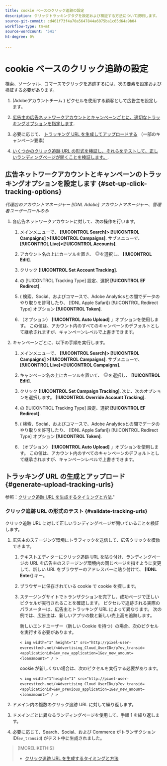 ```yaml
---
title: cookie ベースのクリック追跡の設定
description: クリックトラッキングタグを設定および検証する方法について説明します。
source-git-commit: cd461f73f4a70a5647844a6075ba1c65d64a9b04
workflow-type: tm+mt
source-wordcount: '541'
ht-degree: 0%

---
```


# cookie ベースのクリック追跡の設定

検索、ソーシャル、コマースでクリックを追跡するには、次の要素を設定および検証する必要があります。

1. (Adobeアカウントチーム ) ピクセルを使用する顧客として広告主を設定します。

1. [広告主の広告ネットワークアカウントとキャンペーンごとに、適切なトラッキングオプションを指定します](#set-up-click-tracking-options).

1. 必要に応じて、 [トラッキング URL を生成してアップロードする](#generate-upload-tracking-urls) （一部のキャンペーン要素）

1. [いくつかのクリック追跡 URL の形式を検証し、それらをテストして、正しいランディングページが開くことを検証します。](#validate-tracking-urls).

## 広告ネットワークアカウントとキャンペーンのトラッキングオプションを設定します {#set-up-click-tracking-options}

*代理店のアカウントマネージャー [!DNL Adobe] アカウントマネージャー、管理者ユーザーロールのみ*

1. 各広告ネットワークアカウントに対して、次の操作を行います。

   1. メインメニューで、 **[!UICONTROL Search]> [!UICONTROL Campaigns] >[!UICONTROL Campaigns]**. サブメニューで、 **[!UICONTROL Live]>[!UICONTROL Accounts]**.

   1. アカウント名の上にカーソルを置き、 ![メニューアイコン](/help/search-social-commerce/assets/arrow-dropdown-menu.png "メニューアイコン")を選択し、 **[!UICONTROL Edit]**.

   1. クリック **[!UICONTROL Set Account Tracking]**.

   1. の [!UICONTROL Tracking Type] 設定、選択 **[!UICONTROL EF Redirect]**.

   1. ( 検索、Social、およびコマースで、Adobe Analyticsとの間でデータのやり取りを許可したり、 [!DNL Apple Safari]) [!UICONTROL Redirect Type] オプション **[!UICONTROL Token]**.

   1. （オプション） **[!UICONTROL Auto Upload]** 」オプションを使用します。 この値は、アカウント内のすべてのキャンペーンのデフォルトとして継承されますが、キャンペーンレベルで上書きできます。

1. キャンペーンごとに、以下の手順を実行します。

   1. メインメニューで、 **[!UICONTROL Search]> [!UICONTROL Campaigns] >[!UICONTROL Campaigns]**. サブメニューで、 **[!UICONTROL Live]>[!UICONTROL Campaigns]**.

   1. キャンペーン名の上にカーソルを置いて、 ![メニューアイコン](/help/search-social-commerce/assets/arrow-dropdown-menu.png "メニューアイコン")を選択し、 **[!UICONTROL Edit]**.

   1. クリック **[!UICONTROL Set Campaign Tracking]**. 次に、次のオプションを選択します。 **[!UICONTROL Override Account Tracking]**.

   1. の [!UICONTROL Tracking Type] 設定、選択 **[!UICONTROL EF Redirect]**.

   1. ( 検索、Social、およびコマースで、Adobe Analyticsとの間でデータのやり取りを許可したり、 [!DNL Apple Safari]) [!UICONTROL Redirect Type] オプション **[!UICONTROL Token]**.

   1. （オプション） **[!UICONTROL Auto Upload]** 」オプションを使用します。 この値は、アカウント内のすべてのキャンペーンのデフォルトとして継承されますが、キャンペーンレベルで上書きできます。

## トラッキング URL の生成とアップロード {#generate-upload-tracking-urls}

参照：[クリック追跡 URL を生成するタイミングと方法](/help/search-social-commerce/tracking/click-tracking-ways-to-generate.md).&quot;

### クリック追跡 URL の形式のテスト {#validate-tracking-urls}

クリック追跡 URL に対して正しいランディングページが開いていることを検証します。

1. 広告主のステージング環境にトラフィックを送信して、広告クリックを模倣できます。

   1. テキストエディターにクリック追跡 URL を貼り付け、ランディングページの URL を広告主のステージング環境内の同じページを指すように変更して、新しい URL をブラウザーのアドレスバーに貼り付けて、 **[!DNL Enter]** キー。

   1. ブラウザーに保存されている cookie で cookie を探します。

   1. ステージングサイトでトランザクションを完了し、成功ページで正しいピクセルが実行されることを確認します。 ピクセルで追跡される実際のパラメーターは、広告主とトラッキング URL によって異なります。 次の例では、広告主は、新しいアプリの数と新しい売上高を追跡します。

      新しいエンドユーザー（新しい Cookie を持つ）の場合、次のピクセルを実行する必要があります。

      `< img width="1" height="1" src="http://pixel-user-everesttech.net/<Advertising_Cloud_UserID>/p?ev_transid=<applicationid>&ev_new_application=1&ev_new_amount=<loanamount>" / >`

      cookie が新しくない場合は、次のピクセルを実行する必要があります。

      `< img width="1"height="1" src="http://pixel-user-everesttech.net/<Advertising_Cloud_UserID>/p?ev_transid=<applicationid>&ev_previous_application=1&ev_new_amount=<loanamount>" / >`


1. ドメイン内の複数のクリック追跡 URL に対して繰り返します。

1. ドメインごとに異なるランディングページを使用して、手順 1 を繰り返します。

1. 必要に応じて、Search、Social、および Commerce がトランザクション ID(`ev_transid`) がテスト中に生成されました。

>[!MORELIKETHIS]
>
>* [クリック追跡 URL を生成するタイミングと方法](/help/search-social-commerce/tracking/click-tracking-ways-to-generate.md)

